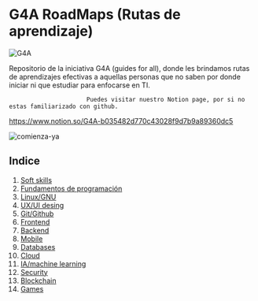 
# G4A RoadMaps (Rutas de aprendizaje)
   ![G4A](https://user-images.githubusercontent.com/71718050/147476463-5cc43815-01d0-4283-a2cb-9de5fdfc4462.png)

Repositorio de la iniciativa G4A (guides for all), donde les brindamos rutas de aprendizajes efectivas a aquellas personas que no saben por donde iniciar ni que estudiar para enfocarse en TI.

                          Puedes visitar nuestro Notion page, por si no estas familiarizado con github. 
   https://www.notion.so/G4A-b035482d770c43028f9d7b9a89360dc5
   

   
   
![comienza-ya](https://user-images.githubusercontent.com/71718050/147476946-fac644e1-c70b-4a90-aefa-967c0c86ae47.png)


<h2 id="indice">Indice</h2>

1. <a href="#uno">Soft skills</a>
2. <a href="#uno">Fundamentos de programación</a>
3. <a href="#uno">Linux/GNU</a>
4. <a href="#uno">UX/UI desing</a>
5. <a href="#uno">Git/Github</a>
6. <a href="#uno">Frontend</a>
7. <a href="#uno">Backend</a>
8. <a href="#uno">Mobile</a>
9. <a href="#uno">Databases</a>
10. <a href="#uno">Cloud</a>
11. <a href="#uno">IA/machine learning</a>
12. <a href="#uno">Security</a>
13. <a href="#uno">Blockchain</a>
14. <a href="#uno">Games</a>



